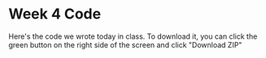 # Week 4 Code

Here's the code we wrote today in class. To download it, you can click the green button on the right side of the screen and click "Download ZIP"
